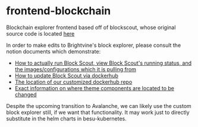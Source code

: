 # frontend-blockchain
Blockchain explorer frontend based off of blockscout, whose original source code is located [here](https://github.com/blockscout/blockscout)

In order to make edits to Brightvine's block explorer, please consult the notion documents which demonstrate:
- [How to actually run Block Scout, view Block Scout's running status, and the images/configurations which it is pulling from](https://www.notion.so/brightvine/Blockscout-Controls-836c0a19f71340db898ee8a31313634e)
- [How to update Block Scout via dockerhub](https://www.notion.so/brightvine/Blockscout-Dockerhub-aea03bb244564e0196dd88836907cb2c)
- [The location of our customized dockerhub repo](https://hub.docker.com/repository/docker/brightvine/blockscout)
- [Exact information on where theme components are located to be changed](https://www.notion.so/brightvine/Blockscout-Themes-8ac72676b98f42149f9325f9ac34b429)

Despite the upcoming transition to Avalanche, we can likely use the custom block explorer still, if we want that functionality. It may work just to directly substitute in the helm charts in besu-kubernetes.


